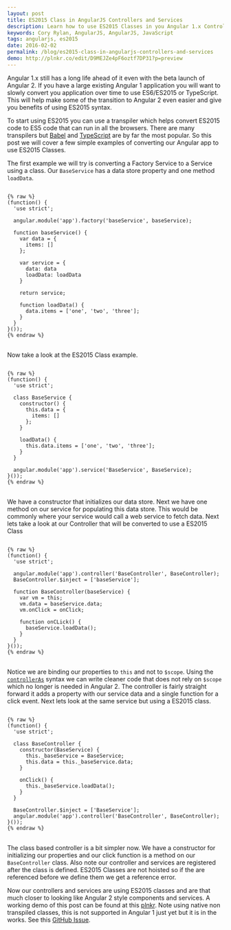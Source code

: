 ```yaml
---
layout: post
title: ES2015 Class in AngularJS Controllers and Services
description: Learn how to use ES2015 Classes in you Angular 1.x Controllers and Services.
keywords: Cory Rylan, AngularJS, AngularJS, JavaScript
tags: angularjs, es2015
date: 2016-02-02
permalink: /blog/es2015-class-in-angularjs-controllers-and-services
demo: http://plnkr.co/edit/D9MEJZe4pF6oztf7DP31?p=preview
---
```


Angular 1.x still has a long life ahead of it even with the beta launch of Angular 2. If you have a large existing Angular 1 application you 
will want to slowly convert you application over time to use ES6/ES2015 or TypeScript. This will help make some of the transition to Angular 2 even 
easier and give you benefits of using ES2015 syntax.

To start using ES2015 you can use a transpiler which helps convert ES2015 code to ES5 code that can run in all the browsers. There are many 
transpilers but <a href="https://babeljs.io/" target="_blank">Babel</a> and <a href="http://www.typescriptlang.org/" target="_blank">TypeScript</a> are by far the most popular. So this post we will cover a few simple examples of converting our Angular app to use ES2015 Classes.

The first example we will try is converting a Factory Service to a Service using a class. Our `BaseService` has a data store property and one method `loadData`. 

<pre class="language-javascript">
<code>
{% raw %}
(function() {
  'use strict';
  
  angular.module('app').factory('baseService', baseService);
  
  function baseService() {
    var data = {
      items: []
    };
    
    var service = {
      data: data
      loadData: loadData
    }

    return service;
    
    function loadData() {
      data.items = ['one', 'two', 'three'];
    }
  }
}());
{% endraw %}
</code>
</pre>

Now take a look at the ES2015 Class example. 

<pre class="language-javascript">
<code>
{% raw %}
(function() {
  'use strict';
  
  class BaseService {
    constructor() {
      this.data = {
        items: []
      };
    }
    
    loadData() {
      this.data.items = ['one', 'two', 'three'];
    }
  }
  
  angular.module('app').service('BaseService', BaseService);
}());
{% endraw %}
</code>
</pre>

We have a constructor that initializes our data store. Next we have one method on our service for populating this data store. 
This would be commonly where your service would call a web service to fetch data. Next lets take a look at our Controller that will be converted to use a ES2015 Class

<pre class="language-javascript">
<code>
{% raw %}
(function() {
  'use strict';
  
  angular.module('app').controller('BaseController', BaseController);
  BaseController.$inject = ['baseService'];

  function BaseController(baseService) {
    var vm = this;
    vm.data = baseService.data;
    vm.onClick = onClick;
    
    function onCLick() {
      baseService.loadData();
    }
  }
}());
{% endraw %}
</code>
</pre>

Notice we are binding our properties to `this` and not to `$scope`. Using the <a href="/blog/angularjs-controller-as-syntax">`controllerAs`</a> syntax we can write cleaner code that does 
not rely on `$scope` which no longer is needed in Angular 2. The controller is fairly straight forward it adds a property with our service data 
and a single function for a click event. Next lets look at the same service but using a ES2015 class.

<pre class="language-javascript">
<code>
{% raw %}
(function() {
  'use strict';
  
  class BaseController {
    constructor(BaseService) {
      this._baseService = BaseService;
      this.data = this._baseService.data;
    }
    
    onClick() {
      this._baseService.loadData();
    }
  }
  
  BaseController.$inject = ['BaseService'];
  angular.module('app').controller('BaseController', BaseController);
}());
{% endraw %}
</code>
</pre>

The class based controller is a bit simpler now. We have a constructor for initializing our properties and our click function is a method on our `BaseController` class.
Also note our controller and services are registered after the class is defined. ES2015 Classes are not hoisted so if the are referenced 
before we define them we get a reference error.

Now our controllers and services are using ES2015 classes and are that much closer to looking like Angular 2 style components and services. 
A working demo of this post can be found at this <a href="http://plnkr.co/edit/D9MEJZe4pF6oztf7DP31?p=preview" target="_blank">plnkr</a>.
Note using native non transpiled classes, this is not supported in Angular 1 just yet but it is in the works. 
See this <a href="https://github.com/angular/angular.js/issues/13510" target="_blank">GitHub Issue</a>.
